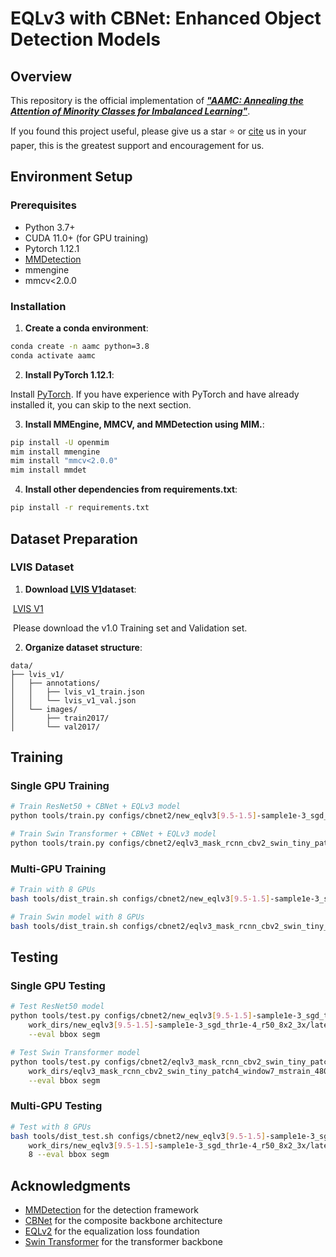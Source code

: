 # EQLv3 with CBNet: Enhanced Object Detection Models

## Overview

This repository is the official implementation of ***["AAMC: Annealing the Attention of Minority Classes for Imbalanced Learning"]()***.

If you found this project useful, please give us a star ⭐️ or [cite]() us in your paper, this is the greatest support and encouragement for us.

## Environment Setup

### Prerequisites

- Python 3.7+
- CUDA 11.0+ (for GPU training)
- Pytorch 1.12.1
- [MMDetection](https://mmdetection.readthedocs.io/en/latest/get_started.html) 
- mmengine
- mmcv<2.0.0

### Installation

1. **Create a conda environment**:
```bash
conda create -n aamc python=3.8
conda activate aamc
```

2. **Install PyTorch 1.12.1**:

 Install [PyTorch](https://pytorch.org/get-started/previous-versions/#v212). If you have experience with PyTorch and have already installed it, you can skip to the next section.

3. **Install MMEngine, MMCV, and MMDetection using MIM.**:
```bash
pip install -U openmim
mim install mmengine
mim install "mmcv<2.0.0"
mim install mmdet
```

4. **Install other dependencies from requirements.txt**:
```bash
pip install -r requirements.txt
```

## Dataset Preparation

### LVIS Dataset

1. **Download [LVIS V1]([LVIS](https://www.lvisdataset.org/dataset))dataset**:

​	[LVIS V1]([LVIS](https://www.lvisdataset.org/dataset))

​	Please download the v1.0 Training set and Validation set.

2. **Organize dataset structure**:
```
data/
├── lvis_v1/
│   ├── annotations/
│   │   ├── lvis_v1_train.json
│   │   └── lvis_v1_val.json
│   └── images/
│       ├── train2017/
│       └── val2017/
```

## Training

### Single GPU Training

```bash
# Train ResNet50 + CBNet + EQLv3 model
python tools/train.py configs/cbnet2/new_eqlv3[9.5-1.5]-sample1e-3_sgd_thr1e-4_r50_8x2_3x.py

# Train Swin Transformer + CBNet + EQLv3 model
python tools/train.py configs/cbnet2/eqlv3_mask_rcnn_cbv2_swin_tiny_patch4_window7_mstrain_480-800_adamw_3x_lvis-thr-0_a-8-0.py
```

### Multi-GPU Training

```bash
# Train with 8 GPUs
bash tools/dist_train.sh configs/cbnet2/new_eqlv3[9.5-1.5]-sample1e-3_sgd_thr1e-4_r50_8x2_3x.py 8

# Train Swin model with 8 GPUs
bash tools/dist_train.sh configs/cbnet2/eqlv3_mask_rcnn_cbv2_swin_tiny_patch4_window7_mstrain_480-800_adamw_3x_lvis-thr-0_a-8-0.py 8
```

## Testing

### Single GPU Testing

```bash
# Test ResNet50 model
python tools/test.py configs/cbnet2/new_eqlv3[9.5-1.5]-sample1e-3_sgd_thr1e-4_r50_8x2_3x.py \
    work_dirs/new_eqlv3[9.5-1.5]-sample1e-3_sgd_thr1e-4_r50_8x2_3x/latest.pth \
    --eval bbox segm

# Test Swin Transformer model
python tools/test.py configs/cbnet2/eqlv3_mask_rcnn_cbv2_swin_tiny_patch4_window7_mstrain_480-800_adamw_3x_lvis-thr-0_a-8-0.py \
    work_dirs/eqlv3_mask_rcnn_cbv2_swin_tiny_patch4_window7_mstrain_480-800_adamw_3x_lvis-thr-0_a-8-0/latest.pth \
    --eval bbox segm
```

### Multi-GPU Testing

```bash
# Test with 8 GPUs
bash tools/dist_test.sh configs/cbnet2/new_eqlv3[9.5-1.5]-sample1e-3_sgd_thr1e-4_r50_8x2_3x.py \
    work_dirs/new_eqlv3[9.5-1.5]-sample1e-3_sgd_thr1e-4_r50_8x2_3x/latest.pth \
    8 --eval bbox segm
```

## Acknowledgments

- [MMDetection](https://github.com/open-mmlab/mmdetection) for the detection framework
- [CBNet](https://arxiv.org/abs/2107.00420) for the composite backbone architecture
- [EQLv2](https://arxiv.org/abs/2012.08548) for the equalization loss foundation
- [Swin Transformer](https://arxiv.org/abs/2103.14030) for the transformer backbone

